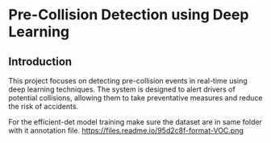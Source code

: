 # Pre-Collision Detection using Deep Learning

## Introduction

This project focuses on detecting pre-collision events in real-time using deep learning techniques. The system is designed to alert drivers of potential collisions, allowing them to take preventative measures and reduce the risk of accidents.

For the efficient-det model training make sure the dataset are in same folder with it annotation file. https://files.readme.io/95d2c8f-format-VOC.png 
